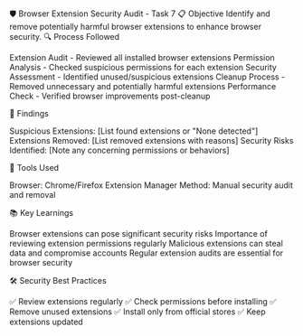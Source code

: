 🛡️ Browser Extension Security Audit - Task 7
📋 Objective
Identify and remove potentially harmful browser extensions to enhance browser security.
🔍 Process Followed

Extension Audit - Reviewed all installed browser extensions
Permission Analysis - Checked suspicious permissions for each extension
Security Assessment - Identified unused/suspicious extensions
Cleanup Process - Removed unnecessary and potentially harmful extensions
Performance Check - Verified browser improvements post-cleanup

🚨 Findings

Suspicious Extensions: [List found extensions or "None detected"]
Extensions Removed: [List removed extensions with reasons]
Security Risks Identified: [Note any concerning permissions or behaviors]

🔧 Tools Used

Browser: Chrome/Firefox Extension Manager
Method: Manual security audit and removal

📚 Key Learnings

Browser extensions can pose significant security risks
Importance of reviewing extension permissions regularly
Malicious extensions can steal data and compromise accounts
Regular extension audits are essential for browser security

🛠️ Security Best Practices

✅ Review extensions regularly
✅ Check permissions before installing
✅ Remove unused extensions
✅ Install only from official stores
✅ Keep extensions updated
